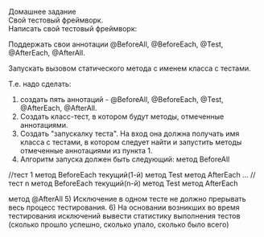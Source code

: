 ﻿Домашнее задание<br>
Свой тестовый фреймворк.<br>
Написать свой тестовый фреймворк:

Поддержать свои аннотации @BeforeAll, @BeforeEach, @Test, @AfterEach, @AfterAll.

Запускать вызовом статического метода с именем класса с тестами.

Т.е. надо сделать:
1) создать пять аннотаций - @BeforeAll, @BeforeEach, @Test, @AfterEach, @AfterAll.
2) Создать класс-тест, в котором будут методы, отмеченные аннотациями.
3) Создать "запускалку теста". На вход она должна получать имя класса с тестами, в котором следует найти и запустить методы отмеченные аннотациями из пункта 1.
4) Алгоритм запуска должен быть следующий:
метод BeforeAll

//тест 1
метод BeforeEach
текущий(1-й) метод Test
метод AfterEach
...
//тест n
метод BeforeEach
текущий(n-й) метод Test
метод AfterEach

метод @AfterAll
5) Исключение в одном тесте не должно прерывать весь процесс тестирования.
6) На основании возникших во время тестирования исключений вывести статистику выполнения тестов (сколько прошло успешно, сколько упало, сколько было всего)
